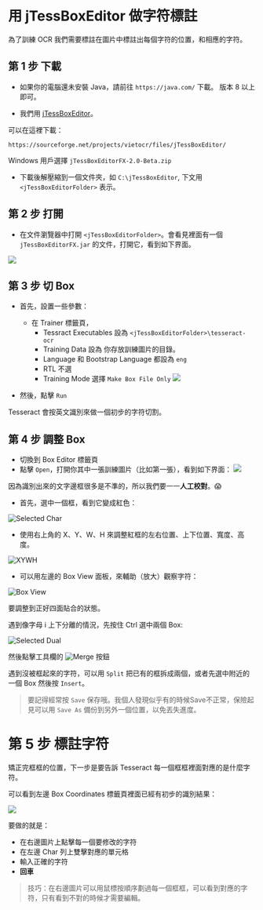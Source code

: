 # 用 jTessBoxEditor 做字符標註

為了訓練 OCR 我們需要標註在圖片中標註出每個字符的位置，和相應的字符。

## 第 1 步 下載 

- 如果你的電腦還未安裝 Java，請前往 `https://java.com/` 下載。 版本 8 以上即可。

- 我們用 [jTessBoxEditor](http://vietocr.sourceforge.net/training.html)。

可以在這裡下載：
```
https://sourceforge.net/projects/vietocr/files/jTessBoxEditor/
```

Windows 用戶選擇 `jTessBoxEditorFX-2.0-Beta.zip`

- 下載後解壓縮到一個文件夾，如 `C:\jTessBoxEditor`, 下文用 `<jTessBoxEditorFolder>` 表示。

## 第 2 步 打開
- 在文件瀏覽器中打開 `<jTessBoxEditorFolder>`。會看見裡面有一個 `jTessBoxEditorFX.jar` 的文件，打開它，看到如下界面。

![](_docimg/jTessBox_main.png)

## 第 3 步 切 Box
- 首先，設置一些參數：
  - 在 Trainer 標籤頁，
    - Tessract Executables 設為 `<jTessBoxEditorFolder>\tesseract-ocr` 
    - Training Data 設為 你存放訓練圖片的目錄。
    - Language 和 Bootstrap Language 都設為 `eng`
    - RTL 不選
    - Training Mode 選擇 `Make Box File Only`
      ![](_docimg/jTessBox_box_only.png)

 - 然後，點擊 `Run`

Tesseract 會按英文識別來做一個初步的字符切割。

## 第 4 步 調整 Box
 - 切換到 Box Editor 標籤頁
 - 點擊 `Open`，打開你其中一張訓練圖片（比如第一張），看到如下界面：
![](_docimg/jTessBox_box_editor.png)

因為識別出來的文字邊框很多是不準的，所以我們要一一**人工校對**。😱

- 首先，選中一個框，看到它變成紅色：

![Selected Char](_docimg/jTessBox_selected.png)

- 使用右上角的 X、Y、W、H 來調整紅框的左右位置、上下位置、寬度、高度。

![XYWH](_docimg/jTessBox_xy.png)

- 可以用左邊的 Box View 面板，來輔助（放大）觀察字符：

![Box View](_docimg/jTessBox_boxview.png)

要調整到正好四面貼合的狀態。

遇到像字母 i 上下分離的情況，先按住 Ctrl 選中兩個 Box:

![Selected Dual](_docimg/jTessBox_selectdual.png)

然後點擊工具欄的 ![Merge](_docimg/jTessBox_merge.png) 按鈕

遇到沒被框起來的字符，可以用 `Split` 把已有的框拆成兩個，或者先選中附近的一個 Box 然後按 `Insert`。

> 要記得經常按 `Save` 保存哦。我個人發現似乎有的時候Save不正常，保險起見可以用 `Save As` 備份到另外一個位置，以免丟失進度。

# 第 5 步 標註字符

矯正完框框的位置，下一步是要告訴 Tesseract 每一個框框裡面對應的是什麼字符。

可以看到左邊 Box Coordinates 標籤頁裡面已經有初步的識別結果：

![](_docimg/jTessBox_edit_char.png)

要做的就是：
 - 在右邊圖片上點擊每一個要修改的字符
 - 在左邊 Char 列上雙擊對應的單元格
 - 輸入正確的字符
 - **回車**

> 技巧：在右邊圖片可以用鼠標按順序劃過每一個框框，可以看到對應的字符，只有看到不對的時候才需要編輯。
